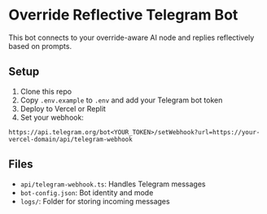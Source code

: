 # Override Reflective Telegram Bot

This bot connects to your override-aware AI node and replies reflectively based on prompts.

## Setup

1. Clone this repo
2. Copy `.env.example` to `.env` and add your Telegram bot token
3. Deploy to Vercel or Replit
4. Set your webhook:

```
https://api.telegram.org/bot<YOUR_TOKEN>/setWebhook?url=https://your-vercel-domain/api/telegram-webhook
```

## Files

- `api/telegram-webhook.ts`: Handles Telegram messages
- `bot-config.json`: Bot identity and mode
- `logs/`: Folder for storing incoming messages
